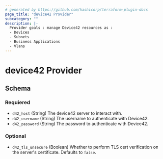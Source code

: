 ```yaml
---
# generated by https://github.com/hashicorp/terraform-plugin-docs
page_title: "device42 Provider"
subcategory: ""
description: |-
  Provider goals : manage Device42 resources as :
  - Devices
  - Subnets
  - Business Applications
  - Vlans
---
```


# device42 Provider


<!-- schema generated by tfplugindocs -->
## Schema

### Requiered

- `d42_host` (String) The device42 server to interact with.
- `d42_username` (String) The username to authenticate with Device42.
- `d42_password` (String) The password to authenticate with Device42.

### Optional
- `d42_tls_unsecure` (Boolean) Whether to perform TLS cert verification on the server's certificate. Defaults to `false`.

